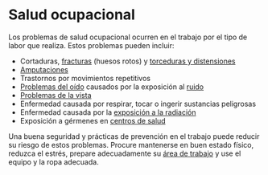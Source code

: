 Salud ocupacional
=================


Los problemas de salud ocupacional ocurren en el trabajo por el tipo de labor que realiza. Estos problemas pueden incluir:


* Cortaduras, [fracturas](https://medlineplus.gov/spanish/fractures.html) (huesos rotos) y [torceduras y distensiones](https://medlineplus.gov/spanish/sprainsandstrains.html)
* [Amputaciones](https://medlineplus.gov/spanish/limbloss.html)
* Trastornos por movimientos repetitivos
* [Problemas del oído](https://medlineplus.gov/spanish/hearingdisordersanddeafness.html) causados por la exposición al [ruido](https://medlineplus.gov/spanish/noise.html)
* [Problemas de la vista](https://medlineplus.gov/spanish/visionimpairmentandblindness.html)
* Enfermedad causada por respirar, tocar o ingerir sustancias peligrosas
* Enfermedad causada por la [exposición a la radiación](https://medlineplus.gov/spanish/radiationexposure.html)
* Exposición a gérmenes en [centros de salud](https://medlineplus.gov/spanish/occupationalhealthforhealthcareproviders.html)


Una buena seguridad y prácticas de prevención en el trabajo puede reducir su riesgo de estos problemas. Procure mantenerse en buen estado físico, reduzca el estrés, prepare adecuadamente su [área de trabajo](https://medlineplus.gov/spanish/ergonomics.html) y use el equipo y la ropa adecuada.


